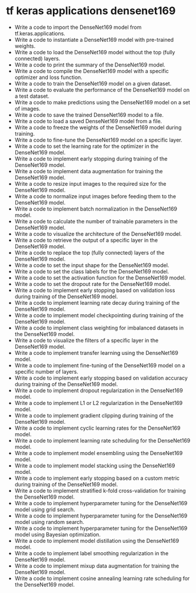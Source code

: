 # tf keras applications densenet169

- Write a code to import the DenseNet169 model from tf.keras.applications.
- Write a code to instantiate a DenseNet169 model with pre-trained weights.
- Write a code to load the DenseNet169 model without the top (fully connected) layers.
- Write a code to print the summary of the DenseNet169 model.
- Write a code to compile the DenseNet169 model with a specific optimizer and loss function.
- Write a code to train the DenseNet169 model on a given dataset.
- Write a code to evaluate the performance of the DenseNet169 model on a test dataset.
- Write a code to make predictions using the DenseNet169 model on a set of images.
- Write a code to save the trained DenseNet169 model to a file.
- Write a code to load a saved DenseNet169 model from a file.
- Write a code to freeze the weights of the DenseNet169 model during training.
- Write a code to fine-tune the DenseNet169 model on a specific layer.
- Write a code to set the learning rate for the optimizer in the DenseNet169 model.
- Write a code to implement early stopping during training of the DenseNet169 model.
- Write a code to implement data augmentation for training the DenseNet169 model.
- Write a code to resize input images to the required size for the DenseNet169 model.
- Write a code to normalize input images before feeding them to the DenseNet169 model.
- Write a code to implement batch normalization in the DenseNet169 model.
- Write a code to calculate the number of trainable parameters in the DenseNet169 model.
- Write a code to visualize the architecture of the DenseNet169 model.
- Write a code to retrieve the output of a specific layer in the DenseNet169 model.
- Write a code to replace the top (fully connected) layers of the DenseNet169 model.
- Write a code to set the input shape for the DenseNet169 model.
- Write a code to set the class labels for the DenseNet169 model.
- Write a code to set the activation function for the DenseNet169 model.
- Write a code to set the dropout rate for the DenseNet169 model.
- Write a code to implement early stopping based on validation loss during training of the DenseNet169 model.
- Write a code to implement learning rate decay during training of the DenseNet169 model.
- Write a code to implement model checkpointing during training of the DenseNet169 model.
- Write a code to implement class weighting for imbalanced datasets in the DenseNet169 model.
- Write a code to visualize the filters of a specific layer in the DenseNet169 model.
- Write a code to implement transfer learning using the DenseNet169 model.
- Write a code to implement fine-tuning of the DenseNet169 model on a specific number of layers.
- Write a code to implement early stopping based on validation accuracy during training of the DenseNet169 model.
- Write a code to implement dropout regularization in the DenseNet169 model.
- Write a code to implement L1 or L2 regularization in the DenseNet169 model.
- Write a code to implement gradient clipping during training of the DenseNet169 model.
- Write a code to implement cyclic learning rates for the DenseNet169 model.
- Write a code to implement learning rate scheduling for the DenseNet169 model.
- Write a code to implement model ensembling using the DenseNet169 model.
- Write a code to implement model stacking using the DenseNet169 model.
- Write a code to implement early stopping based on a custom metric during training of the DenseNet169 model.
- Write a code to implement stratified k-fold cross-validation for training the DenseNet169 model.
- Write a code to implement hyperparameter tuning for the DenseNet169 model using grid search.
- Write a code to implement hyperparameter tuning for the DenseNet169 model using random search.
- Write a code to implement hyperparameter tuning for the DenseNet169 model using Bayesian optimization.
- Write a code to implement model distillation using the DenseNet169 model.
- Write a code to implement label smoothing regularization in the DenseNet169 model.
- Write a code to implement mixup data augmentation for training the DenseNet169 model.
- Write a code to implement cosine annealing learning rate scheduling for the DenseNet169 model.